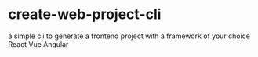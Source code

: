 # create-web-project-cli

a simple cli to generate a frontend project with a framework of your choice React Vue Angular
